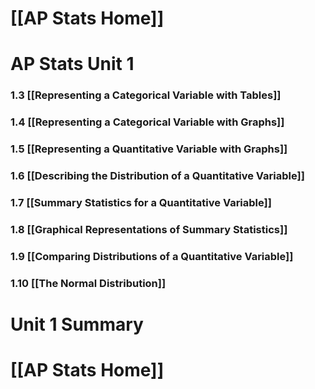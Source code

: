 # [[AP Stats Home]]

# AP Stats Unit 1
### 1.3 [[Representing a Categorical Variable with Tables]]
### 1.4 [[Representing a Categorical Variable with Graphs]]
### 1.5 [[Representing a Quantitative Variable with Graphs]]
### 1.6 [[Describing the Distribution of a Quantitative Variable]]
### 1.7 [[Summary Statistics for a Quantitative Variable]]
### 1.8 [[Graphical Representations of Summary Statistics]]
### 1.9 [[Comparing Distributions of a Quantitative Variable]]
### 1.10 [[The Normal Distribution]]

# Unit 1 Summary

# [[AP Stats Home]]